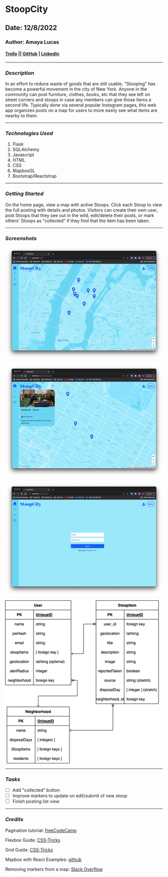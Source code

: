 # StoopCity

## Date: 12/8/2022

### Author: Amaya Lucas

#### [Trello](https://trello.com/b/nR7a5R8c/capstone) || [GitHub](https://github.com/ajluc) | [LinkedIn](https://www.linkedin.com/in/amaya-lucas/)

---

### **_Description_**

In an effort to reduce waste of goods that are still usable, "Stooping" has become a powerful movement in the city of New York. Anyone in the community can post furniture, clothes, books, etc that they see left on street corners and stoops in case any members can give those items a second life. Typically done via several popular Instagram pages, this web app organizes posts on a map for users to more easily see what items are nearby to them.

---

### **_Technologies Used_**

1. Flask
2. SQLAlchemy
3. Javascript
4. HTML
5. CSS
6. MapboxGL
7. Bootstrap/Reactstrap

---

### **_Getting Started_**

On the home page, view a map with active Stoops. Click each Stoop to view the full posting with details and photos. Visitors can create their own user, post Stoops that they see out in the wild, edit/delete their posts, or mark others' Stoops as "collected" if they find that the item has been taken.

---

### **_Screenshots_**

![Stooping Home](./img/stooping-home.png)

![Stooping Details](./img/stooping-details.png)

![Stooping Login](./img/stooping-login.png)

![ERD](<./img/Capstone%20ERD%20(2).jpg>)

---

### **_Tasks_**

- [ ] Add "collected" button
- [ ] Improve markers to update on edit/submit of new stoop
- [ ] Finish posting list view

---

### **_Credits_**

Pagination tutorial: [freeCodeCamp](https://www.freecodecamp.org/news/build-a-custom-pagination-component-in-react/)

Flexbox Guide: [CSS-Tricks](https://css-tricks.com/snippets/css/a-guide-to-flexbox/)

Grid Guide: [CSS-Tricks](https://css-tricks.com/snippets/css/complete-guide-grid/)

Mapbox with React Examples: [github](https://github.com/mapbox/mapbox-react-examples)

Removing markers from a map: [Stack Overflow](https://stackoverflow.com/questions/46155523/mapbox-clear-all-current-markers)

